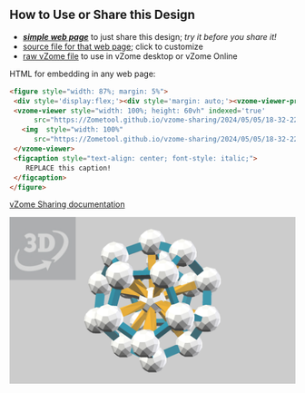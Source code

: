
## How to Use or Share this Design

 - [***simple web page***](<https://Zometool.github.io/vzome-sharing/2024/05/05/18-32-22-test-scenes/>) to just share this design; *try it before you share it!*
 - [source file for that web page](<https://github.com/Zometool/vzome-sharing/edit/main/2024/05/05/18-32-22-test-scenes/index.md>); click to customize
 - [raw vZome file](<https://raw.githubusercontent.com/Zometool/vzome-sharing/main/2024/05/05/18-32-22-test-scenes/test-scenes.vZome>) to use in vZome desktop or vZome Online
 
 HTML for embedding in any web page:
 ```html
<figure style="width: 87%; margin: 5%">
  <div style='display:flex;'><div style='margin: auto;'><vzome-viewer-previous label='prev step'></vzome-viewer-previous><vzome-viewer-next label='next step'></vzome-viewer-next></div></div>
  <vzome-viewer style="width: 100%; height: 60vh" indexed='true'
       src="https://Zometool.github.io/vzome-sharing/2024/05/05/18-32-22-test-scenes/test-scenes.vZome" >
    <img  style="width: 100%"
       src="https://Zometool.github.io/vzome-sharing/2024/05/05/18-32-22-test-scenes/test-scenes.png" >
  </vzome-viewer>
  <figcaption style="text-align: center; font-style: italic;">
     REPLACE this caption!
  </figcaption>
</figure>

 ```

[vZome Sharing documentation](https://vzome.github.io/vzome/sharing.html#how-it-works)

![Image](<test-scenes.png>)

